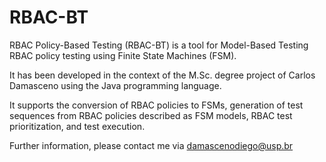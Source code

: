 # RBAC-BT

RBAC Policy-Based Testing (RBAC-BT) is a tool for Model-Based Testing RBAC policy testing using Finite State Machines (FSM).

It has been developed in the context of the M.Sc. degree project of Carlos Damasceno using the Java programming language.

It supports the conversion of RBAC policies to FSMs, generation of test sequences from RBAC policies described as FSM models, RBAC test prioritization, and test execution.


Further information, please contact me via damascenodiego@usp.br
